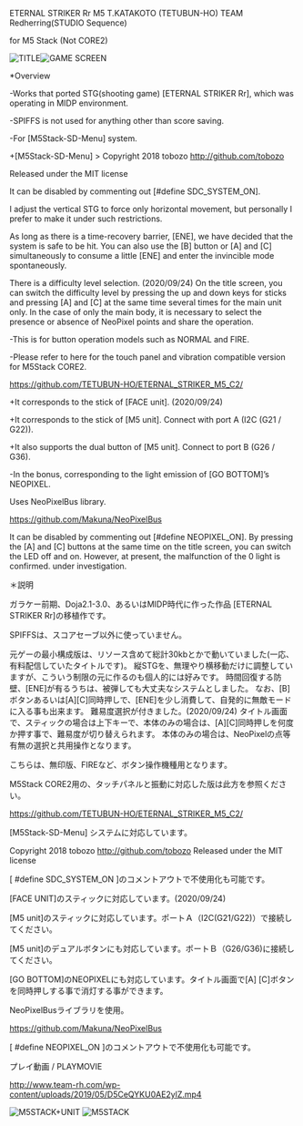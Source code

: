 ETERNAL STRIKER Rr M5
T.KATAKOTO (TETUBUN-HO) TEAM Redherring(STUDIO Sequence)

for M5 Stack (Not CORE2)

![TITLE](https://www.team-rh.com/wp-content/uploads/2019/05/D45o0SkU4AEMAmt.png)![GAME SCREEN](https://www.team-rh.com/wp-content/uploads/2019/05/D45o0SmUUAA67y8.png)

*Overview

-Works that ported STG(shooting game) [ETERNAL STRIKER Rr], which was operating in MIDP environment.

-SPIFFS is not used for anything other than score saving.

-For [M5Stack-SD-Menu] system.

+[M5Stack-SD-Menu] > Copyright 2018 tobozo http://github.com/tobozo

 Released under the MIT license
 
 It can be disabled by commenting out [#define SDC_SYSTEM_ON].

I adjust the vertical STG to force only horizontal movement, but personally I prefer to make it under such restrictions.

As long as there is a time-recovery barrier, [ENE], we have decided that the system is safe to be hit.
You can also use the [B] button or [A] and [C] simultaneously to consume a little [ENE] and enter the invincible mode spontaneously.

There is a difficulty level selection. (2020/09/24)
On the title screen, you can switch the difficulty level by pressing the up and down keys for sticks and pressing [A] and [C] at the same time several times for the main unit only.
In the case of only the main body, it is necessary to select the presence or absence of NeoPixel points and share the operation.

-This is for button operation models such as NORMAL and FIRE.

-Please refer to here for the touch panel and vibration compatible version for M5Stack CORE2.

https://github.com/TETUBUN-HO/ETERNAL_STRIKER_M5_C2/

+It corresponds to the stick of [FACE unit]. (2020/09/24)

+It corresponds to the stick of [M5 unit]. Connect with port A (I2C (G21 / G22)).

+It also supports the dual button of [M5 unit]. Connect to port B (G26 / G36).

-In the bonus, corresponding to the light emission of [GO BOTTOM]’s NEOPIXEL.

Uses NeoPixelBus library.

https://github.com/Makuna/NeoPixelBus

It can be disabled by commenting out [#define NEOPIXEL_ON].
 By pressing the [A] and [C] buttons at the same time on the title screen, you can switch the LED off and on.
 However, at present, the malfunction of the 0 light is confirmed.
 under investigation.
 
＊説明

ガラケー前期、Doja2.1-3.0、あるいはMIDP時代に作った作品 [ETERNAL STRIKER Rr]の移植作です。

SPIFFSは、スコアセーブ以外に使っていません。

元ゲーの最小構成版は、リソース含めて総計30kbとかで動いていました(一応、有料配信していたタイトルです)。
縦STGを、無理やり横移動だけに調整していますが、こういう制限の元に作るのも個人的には好みです。
時間回復する防壁、[ENE]が有るうちは、被弾しても大丈夫なシステムとしました。
なお、[B]ボタンあるいは[A][C]同時押しで、[ENE]を少し消費して、自発的に無敵モードに入る事も出来ます。
難易度選択が付きました。(2020/09/24)
タイトル画面で、スティックの場合は上下キーで、本体のみの場合は、[A][C]同時押しを何度か押す事で、難易度が切り替えられます。
本体のみの場合は、NeoPixelの点等有無の選択と共用操作となります。

こちらは、無印版、FIREなど、ボタン操作機種用となります。

M5Stack CORE2用の、タッチパネルと振動に対応した版は此方を参照ください。

https://github.com/TETUBUN-HO/ETERNAL_STRIKER_M5_C2/


[M5Stack-SD-Menu] システムに対応しています。

Copyright 2018 tobozo http://github.com/tobozo
Released under the MIT license

[ #define SDC_SYSTEM_ON ]のコメントアウトで不使用化も可能です。

[FACE UNIT]のスティックに対応しています。(2020/09/24)

[M5 unit]のスティックに対応しています。ポートＡ（I2C(G21/G22)）で接続してください。

[M5 unit]のデュアルボタンにも対応しています。ポートＢ（G26/G36)に接続してください。

[GO BOTTOM]のNEOPIXELにも対応しています。タイトル画面で[A] [C]ボタンを同時押しする事で消灯する事ができます。

NeoPixelBusライブラリを使用。

https://github.com/Makuna/NeoPixelBus

[ #define NEOPIXEL_ON ]のコメントアウトで不使用化も可能です。

プレイ動画 / PLAYMOVIE

http://www.team-rh.com/wp-content/uploads/2019/05/D5CeQYKU0AE2ylZ.mp4

![M5STACK+UNIT](https://www.team-rh.com/wp-content/uploads/2019/03/D2ZCS7-U8AAhDyx-large-300x300.jpg) ![M5STACK](https://www.team-rh.com/wp-content/uploads/2018/10/DqFidU2UwAA3hu7-large-300x300.jpg)


